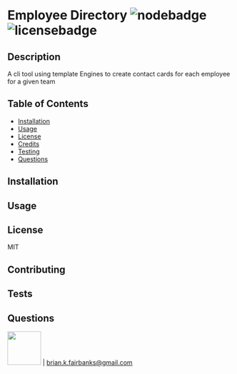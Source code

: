 
# Employee Directory ![nodebadge](https://img.shields.io/static/v1?label=node&message=enabled&color=success)![licensebadge](https://img.shields.io/static/v1?label=license&message=MIT&color=success)
## Description
A cli tool using template Engines to create contact cards for each employee for a given team
## Table of Contents
* [Installation](#installation)
* [Usage](#usage)
* [License](#license)
* [Credits](#contributing)
* [Testing](#tests)
* [Questions](#questions)

## Installation

## Usage

## License
MIT
## Contributing

## Tests

## Questions
<img src="https://avatars0.githubusercontent.com/u/59707181?v=4" height="75" width="75"> | brian.k.fairbanks@gmail.com


